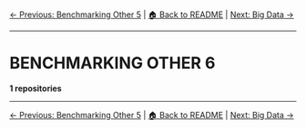 [← Previous: Benchmarking Other 5](benchmarking-other-5.txt) | [🏠 Back to README](../README.md) | [Next: Big Data →](big-data.txt)

---

# BENCHMARKING OTHER 6

**1 repositories**

---


[← Previous: Benchmarking Other 5](benchmarking-other-5.txt) | [🏠 Back to README](../README.md) | [Next: Big Data →](big-data.txt)
